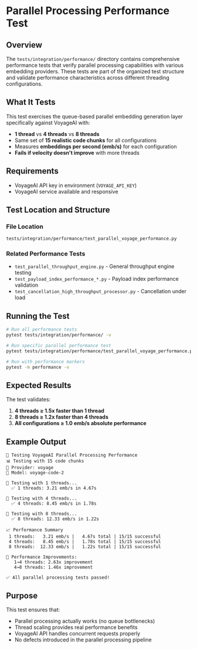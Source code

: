 # Parallel Processing Performance Test

## Overview

The `tests/integration/performance/` directory contains comprehensive performance tests that verify parallel processing capabilities with various embedding providers. These tests are part of the organized test structure and validate performance characteristics across different threading configurations.

## What It Tests

This test exercises the queue-based parallel embedding generation layer specifically against VoyageAI with:

- **1 thread** vs **4 threads** vs **8 threads**
- Same set of **15 realistic code chunks** for all configurations
- Measures **embeddings per second (emb/s)** for each configuration
- **Fails if velocity doesn't improve** with more threads

## Requirements

- VoyageAI API key in environment (`VOYAGE_API_KEY`)
- VoyageAI service available and responsive

## Test Location and Structure

### File Location
```bash
tests/integration/performance/test_parallel_voyage_performance.py
```

### Related Performance Tests
- `test_parallel_throughput_engine.py` - General throughput engine testing
- `test_payload_index_performance_*.py` - Payload index performance validation
- `test_cancellation_high_throughput_processor.py` - Cancellation under load

## Running the Test

```bash
# Run all performance tests
pytest tests/integration/performance/ -v

# Run specific parallel performance test
pytest tests/integration/performance/test_parallel_voyage_performance.py -v

# Run with performance markers
pytest -m performance -v
```

## Expected Results

The test validates:

1. **4 threads ≥ 1.5x faster than 1 thread**
2. **8 threads ≥ 1.2x faster than 4 threads**  
3. **All configurations ≥ 1.0 emb/s absolute performance**

## Example Output

```
🚀 Testing VoyageAI Parallel Processing Performance
📊 Testing with 15 code chunks
🔗 Provider: voyage
🤖 Model: voyage-code-2

🧵 Testing with 1 threads...
  ✅ 1 threads: 3.21 emb/s in 4.67s

🧵 Testing with 4 threads...  
  ✅ 4 threads: 8.45 emb/s in 1.78s

🧵 Testing with 8 threads...
  ✅ 8 threads: 12.33 emb/s in 1.22s

📈 Performance Summary
 1 threads:   3.21 emb/s |   4.67s total | 15/15 successful
 4 threads:   8.45 emb/s |   1.78s total | 15/15 successful  
 8 threads:  12.33 emb/s |   1.22s total | 15/15 successful

🔄 Performance Improvements:
   1→4 threads: 2.63x improvement
   4→8 threads: 1.46x improvement

✅ All parallel processing tests passed!
```

## Purpose

This test ensures that:
- Parallel processing actually works (no queue bottlenecks)
- Thread scaling provides real performance benefits
- VoyageAI API handles concurrent requests properly
- No defects introduced in the parallel processing pipeline